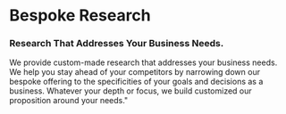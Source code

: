 Bespoke Research
===

### Research That Addresses Your Business Needs.

We provide custom-made research that addresses your business needs.
We help you stay ahead of your competitors by narrowing down our bespoke
offering to the specificities of your goals and decisions as a business.
Whatever your depth or focus, we build customized our proposition around
your needs."